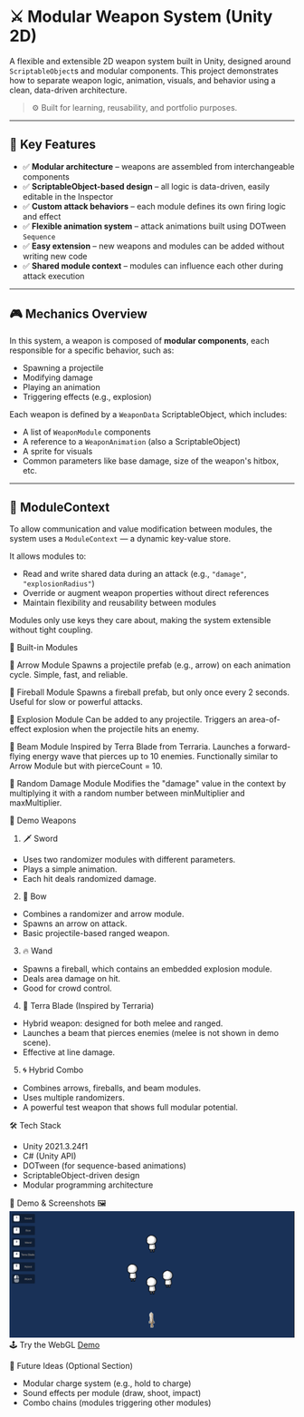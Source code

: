 # ⚔ Modular Weapon System (Unity 2D)

A flexible and extensible 2D weapon system built in Unity, designed around `ScriptableObject`s and modular components. This project demonstrates how to separate weapon logic, animation, visuals, and behavior using a clean, data-driven architecture.

> ⚙️ Built for learning, reusability, and portfolio purposes.

---

## 📌 Key Features

- ✅ **Modular architecture** – weapons are assembled from interchangeable components
- ✅ **ScriptableObject-based design** – all logic is data-driven, easily editable in the Inspector
- ✅ **Custom attack behaviors** – each module defines its own firing logic and effect
- ✅ **Flexible animation system** – attack animations built using DOTween `Sequence`
- ✅ **Easy extension** – new weapons and modules can be added without writing new code
- ✅ **Shared module context** – modules can influence each other during attack execution

---

## 🎮 Mechanics Overview

In this system, a weapon is composed of **modular components**, each responsible for a specific behavior, such as:

- Spawning a projectile
- Modifying damage
- Playing an animation
- Triggering effects (e.g., explosion)

Each weapon is defined by a `WeaponData` ScriptableObject, which includes:

- A list of `WeaponModule` components
- A reference to a `WeaponAnimation` (also a ScriptableObject)
- A sprite for visuals
- Common parameters like base damage, size of the weapon's hitbox, etc.

---

## 🔧 ModuleContext

To allow communication and value modification between modules, the system uses a `ModuleContext` — a dynamic key-value store.

It allows modules to:

- Read and write shared data during an attack (e.g., `"damage"`, `"explosionRadius"`)
- Override or augment weapon properties without direct references
- Maintain flexibility and reusability between modules

Modules only use keys they care about, making the system extensible without tight coupling.


🧩 Built-in Modules

🔹 Arrow Module
Spawns a projectile prefab (e.g., arrow) on each animation cycle. Simple, fast, and reliable.

🔹 Fireball Module
Spawns a fireball prefab, but only once every 2 seconds. Useful for slow or powerful attacks.

🔹 Explosion Module
Can be added to any projectile. Triggers an area-of-effect explosion when the projectile hits an enemy.

🔹 Beam Module
Inspired by Terra Blade from Terraria. Launches a forward-flying energy wave that pierces up to 10 enemies. Functionally similar to Arrow Module but with pierceCount = 10.

🔹 Random Damage Module
Modifies the "damage" value in the context by multiplying it with a random number between minMultiplier and maxMultiplier.



🧪 Demo Weapons
1. 🗡️ Sword
- Uses two randomizer modules with different parameters.
- Plays a simple animation.
- Each hit deals randomized damage.

2. 🏹 Bow
- Combines a randomizer and arrow module.
- Spawns an arrow on attack.
- Basic projectile-based ranged weapon.

3. 🔥 Wand
- Spawns a fireball, which contains an embedded explosion module.
- Deals area damage on hit.
- Good for crowd control.

4. 🌈 Terra Blade (Inspired by Terraria)
- Hybrid weapon: designed for both melee and ranged.
- Launches a beam that pierces enemies (melee is not shown in demo scene).
- Effective at line damage.

5. 🌀 Hybrid Combo
- Combines arrows, fireballs, and beam modules.
- Uses multiple randomizers.
- A powerful test weapon that shows full modular potential.

🛠 Tech Stack
- Unity 2021.3.24f1
- C# (Unity API)
- DOTween (for sequence-based animations)
- ScriptableObject-driven design
- Modular programming architecture

📸 Demo & Screenshots
🖼️ ![Screenshot of demo scene](./git_assets/DemoScene.png)
🕹️ Try the WebGL [Demo](https://ivanafanasiev.github.io/Modular-Weapon-System/docs/)

🧩 Future Ideas (Optional Section)
- Modular charge system (e.g., hold to charge)
- Sound effects per module (draw, shoot, impact)
- Combo chains (modules triggering other modules)
